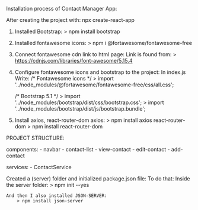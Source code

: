 Installation process of Contact Manager App:

After creating the project with: npx create-react-app <project name>

1. Installed Bootstrap:
		> npm install bootstrap
	
2. Installed fontawesome icons:
		> npm i @fortawesome/fontawesome-free

3. Connect fontawesome cdn link to html page:
	Link is found from:
		> https://cdnjs.com/libraries/font-awesome/5.15.4
		
4. Configure fontawesome icons and bootstrap to the project:
	 In index.js
	 Write:
	 /* Fontawesome icons */
		> import '../node_modules/@fortawesome/fontawesome-free/css/all.css';

	/* Bootstrap 5.1 */
		> import '../node_modules/bootstrap/dist/css/bootstrap.css';
		> import '../node_modules/bootstrap/dist/js/bootstrap.bundle';
	
5. Install axios, react-router-dom
	axios: 
		> npm install axios
	react-router-dom 
		> npm install react-router-dom
		
		
PROJECT STRUCTURE:

components: 
	- navbar
	- contact-list
	- view-contact
	- edit-contact
	- add-contact
	
services: 
	- ContactService
	
Created a (server) folder and initialized package.json file:
To do that:
	Inside the server folder:
		> npm init --yes
	
	And then I also installed JSON-SERVER:
		> npm install json-server
		
		
		
		
		
		
		
		
		
		
		
